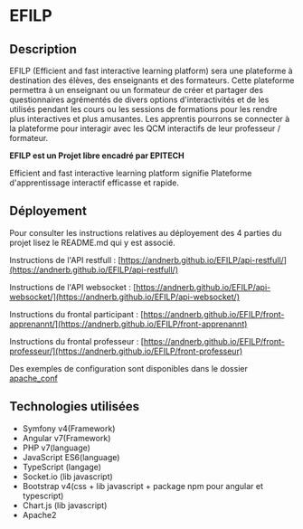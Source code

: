# EFILP

## Description

EFILP (Efficient and fast interactive learning platform) sera une plateforme à destination des élèves, des enseignants et des formateurs. Cette plateforme permettra à un enseignant ou un formateur de créer et partager des questionnaires agrémentés de divers options d'interactivités et de les utilisés pendant les cours ou les sessions de formations pour les rendre plus interactives et plus amusantes. Les apprentis pourrons se connecter à la plateforme pour interagir avec les QCM interactifs de leur professeur / formateur.

**EFILP est un Projet libre encadré par EPITECH**

Efficient and fast interactive learning platform signifie Plateforme d'apprentissage interactif efficasse et rapide.

## Déployement

Pour consulter les instructions relatives au déployement des 4 parties du projet lisez le README.md qui y est associé.

Instructions de l'API restfull : [https://andnerb.github.io/EFILP/api-restfull/](https://andnerb.github.io/EFILP/api-restfull/)

Instructions de l'API websocket : [https://andnerb.github.io/EFILP/api-websocket/](https://andnerb.github.io/EFILP/api-websocket/)

Instructions du frontal participant : [https://andnerb.github.io/EFILP/front-apprenannt/](https://andnerb.github.io/EFILP/front-apprenannt)

Instructions du frontal professeur : [https://andnerb.github.io/EFILP/front-professeur/](https://andnerb.github.io/EFILP/front-professeur)

Des exemples de configuration sont disponibles dans le dossier [apache_conf](https://github.com/andnerb/EFILP/tree/master/apache_conf)

## Technologies utilisées

- Symfony v4(Framework)
- Angular v7(Framework)
- PHP v7(language)
- JavaScript ES6(language)
- TypeScript (langage)
- Socket.io (lib javascript)
- Bootstrap v4(css + lib javascript + package npm pour angular et typescript)
- Chart.js (lib javascript)
- Apache2